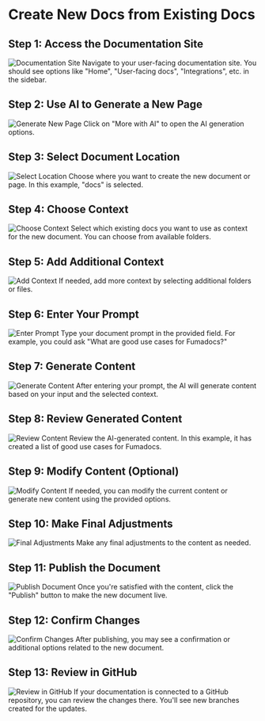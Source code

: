 

  # Create New Docs from Existing Docs

## Step 1: Access the Documentation Site
![Documentation Site](/img/create_new_docs_from_existing_docs/step_2.png)
Navigate to your user-facing documentation site. You should see options like "Home", "User-facing docs", "Integrations", etc. in the sidebar.

## Step 2: Use AI to Generate a New Page
![Generate New Page](/img/create_new_docs_from_existing_docs/step_3.png)
Click on "More with AI" to open the AI generation options.

## Step 3: Select Document Location
![Select Location](/img/create_new_docs_from_existing_docs/step_4.png)
Choose where you want to create the new document or page. In this example, "docs" is selected.

## Step 4: Choose Context
![Choose Context](/img/create_new_docs_from_existing_docs/step_5.png)
Select which existing docs you want to use as context for the new document. You can choose from available folders.

## Step 5: Add Additional Context
![Add Context](/img/create_new_docs_from_existing_docs/step_6.png)
If needed, add more context by selecting additional folders or files.

## Step 6: Enter Your Prompt
![Enter Prompt](/img/create_new_docs_from_existing_docs/step_7.png)
Type your document prompt in the provided field. For example, you could ask "What are good use cases for Fumadocs?"

## Step 7: Generate Content
![Generate Content](/img/create_new_docs_from_existing_docs/step_8.png)
After entering your prompt, the AI will generate content based on your input and the selected context.

## Step 8: Review Generated Content
![Review Content](/img/create_new_docs_from_existing_docs/step_9.png)
Review the AI-generated content. In this example, it has created a list of good use cases for Fumadocs.

## Step 9: Modify Content (Optional)
![Modify Content](/img/create_new_docs_from_existing_docs/step_10.png)
If needed, you can modify the current content or generate new content using the provided options.

## Step 10: Make Final Adjustments
![Final Adjustments](/img/create_new_docs_from_existing_docs/step_11.png)
Make any final adjustments to the content as needed.

## Step 11: Publish the Document
![Publish Document](/img/create_new_docs_from_existing_docs/step_12.png)
Once you're satisfied with the content, click the "Publish" button to make the new document live.

## Step 12: Confirm Changes
![Confirm Changes](/img/create_new_docs_from_existing_docs/step_13.png)
After publishing, you may see a confirmation or additional options related to the new document.

## Step 13: Review in GitHub
![Review in GitHub](/img/create_new_docs_from_existing_docs/step_18.png)
If your documentation is connected to a GitHub repository, you can review the changes there. You'll see new branches created for the updates.

  
